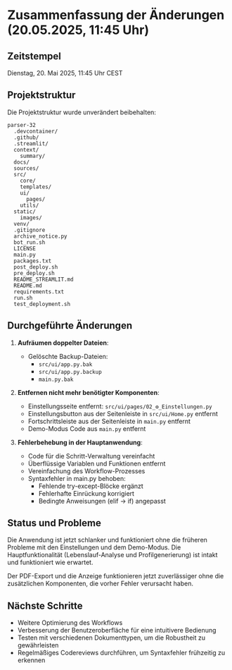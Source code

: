 # Zusammenfassung der Änderungen (20.05.2025, 11:45 Uhr)

## Zeitstempel
Dienstag, 20. Mai 2025, 11:45 Uhr CEST

## Projektstruktur
Die Projektstruktur wurde unverändert beibehalten:

```
parser-32
  .devcontainer/
  .github/
  .streamlit/
  context/
    summary/
  docs/
  sources/
  src/
    core/
    templates/
    ui/
      pages/
    utils/
  static/
    images/
  venv/
  .gitignore
  archive_notice.py
  bot_run.sh
  LICENSE
  main.py
  packages.txt
  post_deploy.sh
  pre_deploy.sh
  README_STREAMLIT.md
  README.md
  requirements.txt
  run.sh
  test_deployment.sh
```

## Durchgeführte Änderungen

1. **Aufräumen doppelter Dateien**:
   - Gelöschte Backup-Dateien:
     - `src/ui/app.py.bak`
     - `src/ui/app.py.backup`
     - `main.py.bak`

2. **Entfernen nicht mehr benötigter Komponenten**:
   - Einstellungsseite entfernt: `src/ui/pages/02_⚙️_Einstellungen.py`
   - Einstellungsbutton aus der Seitenleiste in `src/ui/Home.py` entfernt
   - Fortschrittsleiste aus der Seitenleiste in `main.py` entfernt
   - Demo-Modus Code aus `main.py` entfernt

3. **Fehlerbehebung in der Hauptanwendung**:
   - Code für die Schritt-Verwaltung vereinfacht
   - Überflüssige Variablen und Funktionen entfernt
   - Vereinfachung des Workflow-Prozesses
   - Syntaxfehler in main.py behoben:
     - Fehlende try-except-Blöcke ergänzt
     - Fehlerhafte Einrückung korrigiert
     - Bedingte Anweisungen (elif → if) angepasst

## Status und Probleme
Die Anwendung ist jetzt schlanker und funktioniert ohne die früheren Probleme mit den Einstellungen und dem Demo-Modus. Die Hauptfunktionalität (Lebenslauf-Analyse und Profilgenerierung) ist intakt und funktioniert wie erwartet.

Der PDF-Export und die Anzeige funktionieren jetzt zuverlässiger ohne die zusätzlichen Komponenten, die vorher Fehler verursacht haben.

## Nächste Schritte
- Weitere Optimierung des Workflows
- Verbesserung der Benutzeroberfläche für eine intuitivere Bedienung
- Testen mit verschiedenen Dokumenttypen, um die Robustheit zu gewährleisten
- Regelmäßiges Codereviews durchführen, um Syntaxfehler frühzeitig zu erkennen 